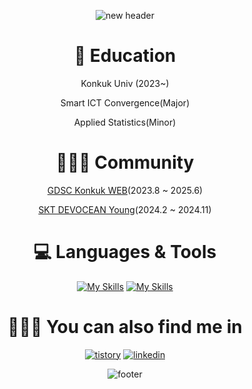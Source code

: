 <div align="center">
  
![new header](https://github.com/clicelee/clicelee/assets/131771046/17832af3-8d5a-4542-89c6-7861ff71fddb)
# 🏫 Education
Konkuk Univ (2023~)

Smart ICT Convergence(Major)

Applied Statistics(Minor)


# 🧑🏻‍💻 Community
[GDSC Konkuk WEB](https://www.instagram.com/gdsc.konkuk/)(2023.8 ~ 2025.6)

[SKT DEVOCEAN Young](https://devocean.sk.com/community/youngList.do)(2024.2 ~ 2024.11)


# 💻 Languages & Tools
[![My Skills](https://skillicons.dev/icons?i=ts,react,tailwind)](https://skillicons.dev)
[![My Skills](https://skillicons.dev/icons?i=next,vite,git,figma)](https://skillicons.dev)

<!-- ![Top Langs](https://github-readme-stats.vercel.app/api/top-langs/?username=clicelee&layout=compact&theme=dracula) -->

# 🚶🏻‍➡️ You can also find me in
[![tistory](https://img.shields.io/badge/tistory-ff5544?style=for-the-badge&logo=tistory&logoColor=white)](https://clice.tistory.com/) [![linkedin](https://img.shields.io/badge/linkedin-0A66C2?style=for-the-badge&logo=linkedin&logoColor=white)](https://www.linkedin.com/in/jiminclicelee/)

![footer](https://github.com/clicelee/clicelee/assets/131771046/3097bc35-5f4a-4cf5-a4e0-3540b9cc4340)
</div>
